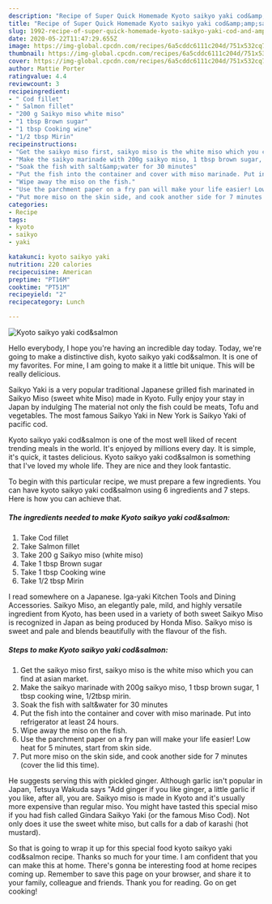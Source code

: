 ```yaml
---
description: "Recipe of Super Quick Homemade Kyoto saikyo yaki cod&amp;amp;salmon"
title: "Recipe of Super Quick Homemade Kyoto saikyo yaki cod&amp;amp;salmon"
slug: 1992-recipe-of-super-quick-homemade-kyoto-saikyo-yaki-cod-and-amp-salmon
date: 2020-05-22T11:47:29.655Z
image: https://img-global.cpcdn.com/recipes/6a5cddc6111c204d/751x532cq70/kyoto-saikyo-yaki-codsalmon-recipe-main-photo.jpg
thumbnail: https://img-global.cpcdn.com/recipes/6a5cddc6111c204d/751x532cq70/kyoto-saikyo-yaki-codsalmon-recipe-main-photo.jpg
cover: https://img-global.cpcdn.com/recipes/6a5cddc6111c204d/751x532cq70/kyoto-saikyo-yaki-codsalmon-recipe-main-photo.jpg
author: Mattie Porter
ratingvalue: 4.4
reviewcount: 3
recipeingredient:
- " Cod fillet"
- " Salmon fillet"
- "200 g Saikyo miso white miso"
- "1 tbsp Brown sugar"
- "1 tbsp Cooking wine"
- "1/2 tbsp Mirin"
recipeinstructions:
- "Get the saikyo miso first, saikyo miso is the white miso which you can find at asian market."
- "Make the saikyo marinade with 200g saikyo miso, 1 tbsp brown sugar, 1 tbsp cooking wine, 1/2tbsp mirin."
- "Soak the fish with salt&amp;water for 30 minutes"
- "Put the fish into the container and cover with miso marinade. Put into refrigerator at least 24 hours."
- "Wipe away the miso on the fish."
- "Use the parchment paper on a fry pan will make your life easier! Low heat for 5 minutes, start from skin side."
- "Put more miso on the skin side, and cook another side for 7 minutes (cover the lid this time)."
categories:
- Recipe
tags:
- kyoto
- saikyo
- yaki

katakunci: kyoto saikyo yaki 
nutrition: 220 calories
recipecuisine: American
preptime: "PT16M"
cooktime: "PT51M"
recipeyield: "2"
recipecategory: Lunch

---
```



![Kyoto saikyo yaki cod&amp;salmon](https://img-global.cpcdn.com/recipes/6a5cddc6111c204d/751x532cq70/kyoto-saikyo-yaki-codsalmon-recipe-main-photo.jpg)

Hello everybody, I hope you're having an incredible day today. Today, we're going to make a distinctive dish, kyoto saikyo yaki cod&amp;salmon. It is one of my favorites. For mine, I am going to make it a little bit unique. This will be really delicious.

Saikyo Yaki is a very popular traditional Japanese grilled fish marinated in Saikyo Miso (sweet white Miso) made in Kyoto. Fully enjoy your stay in Japan by indulging The material not only the fish could be meats, Tofu and vegetables. The most famous Saikyo Yaki in New York is Saikyo Yaki of pacific cod.

Kyoto saikyo yaki cod&amp;salmon is one of the most well liked of recent trending meals in the world. It's enjoyed by millions every day. It is simple, it's quick, it tastes delicious. Kyoto saikyo yaki cod&amp;salmon is something that I've loved my whole life. They are nice and they look fantastic.


To begin with this particular recipe, we must prepare a few ingredients. You can have kyoto saikyo yaki cod&amp;salmon using 6 ingredients and 7 steps. Here is how you can achieve that.

<!--inarticleads1-->

##### The ingredients needed to make Kyoto saikyo yaki cod&amp;salmon:

1. Take  Cod fillet
1. Take  Salmon fillet
1. Take 200 g Saikyo miso (white miso)
1. Take 1 tbsp Brown sugar
1. Take 1 tbsp Cooking wine
1. Take 1/2 tbsp Mirin


I read somewhere on a Japanese. Iga-yaki Kitchen Tools and Dining Accessories. Saikyo Miso, an elegantly pale, mild, and highly versatile ingredient from Kyoto, has been used in a variety of both sweet Saikyo Miso is recognized in Japan as being produced by Honda Miso. Saikyo miso is sweet and pale and blends beautifully with the flavour of the fish. 

<!--inarticleads2-->

##### Steps to make Kyoto saikyo yaki cod&amp;salmon:

1. Get the saikyo miso first, saikyo miso is the white miso which you can find at asian market.
1. Make the saikyo marinade with 200g saikyo miso, 1 tbsp brown sugar, 1 tbsp cooking wine, 1/2tbsp mirin.
1. Soak the fish with salt&amp;water for 30 minutes
1. Put the fish into the container and cover with miso marinade. Put into refrigerator at least 24 hours.
1. Wipe away the miso on the fish.
1. Use the parchment paper on a fry pan will make your life easier! Low heat for 5 minutes, start from skin side.
1. Put more miso on the skin side, and cook another side for 7 minutes (cover the lid this time).


He suggests serving this with pickled ginger. Although garlic isn&#39;t popular in Japan, Tetsuya Wakuda says &#34;Add ginger if you like ginger, a little garlic if you like, after all, you are. Saikyo miso is made in Kyoto and it&#39;s usually more expensive than regular miso. You might have tasted this special miso if you had fish called Gindara Saikyo Yaki (or the famous Miso Cod). Not only does it use the sweet white miso, but calls for a dab of karashi (hot mustard). 

So that is going to wrap it up for this special food kyoto saikyo yaki cod&amp;salmon recipe. Thanks so much for your time. I am confident that you can make this at home. There's gonna be interesting food at home recipes coming up. Remember to save this page on your browser, and share it to your family, colleague and friends. Thank you for reading. Go on get cooking!
